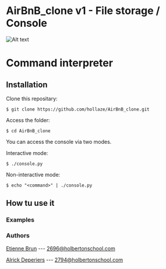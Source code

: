 # AirBnB_clone v1 - File storage / Console
![Alt text](https://holbertonintranet.s3.amazonaws.com/uploads/medias/2018/6/815046647d23428a14ca.png?X-Amz-Algorithm=AWS4-HMAC-SHA256&X-Amz-Credential=AKIARDDGGGOUWMNL5ANN%2F20210630%2Fus-east-1%2Fs3%2Faws4_request&X-Amz-Date=20210630T202211Z&X-Amz-Expires=86400&X-Amz-SignedHeaders=host&X-Amz-Signature=a927e9238950f1b79fbb90535bf81a79eefe09484fc6deda40ac4731f9f969a6 "The part of this project: v1")

# Command interpreter

## Installation

Clone this repositary:

    $ git clone https://github.com/hollaze/AirBnB_clone.git 

Access the folder:

    $ cd AirBnB_clone

You can access the console via two modes.

Interactive mode:

    $ ./console.py

Non-interactive mode:

    $ echo "<command>" | ./console.py

## How tu use it

### Examples

### Authors

[Etienne Brun](https://github.com/EtienneBrJ) --- <2696@holbertonschool.com>

[Alrick Deperiers](https://github.com/hollaze) --- <2794@holbertonschool.com>
